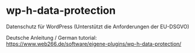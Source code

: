 # wp-h-data-protection

Datenschutz für WordPress (Unterstützt die Anforderungen der EU-DSGVO)

Deutsche Anleitung / German tutorial: https://www.web266.de/software/eigene-plugins/wp-h-data-protection/
